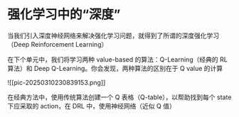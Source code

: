 # 强化学习中的“深度”
当我们引入深度神经网络来解决强化学习问题，就得到了所谓的深度强化学习（Deep Reinforcement Learning）

在下个单元中，我们将学习两种 value-based 的算法：Q-Learning（经典的 RL 算法）和 Deep Q-Learning。你会发现，两种算法的区别在于 Q value 的计算

![[pic-20250310230839153.png]]

在经典方法中，使用传统算法创建一个 Q 表格（Q-table），以帮助找到每个 state 下应采取的 action，在 DRL 中，使用神经网络（近似 Q 值）